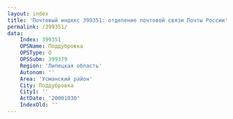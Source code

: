 ```yaml
---
layout: index
title: 'Почтовый индекс 399351: отделение почтовой связи Почты России'
permalink: /399351/
data:
    Index: 399351
    OPSName: Поддубровка
    OPSType: О
    OPSSubm: 399379
    Region: 'Липецкая область'
    Autonom: ''
    Area: 'Усманский район'
    City: Поддубровка
    City1: ''
    ActDate: '20001030'
    IndexOld: ''
---
```

